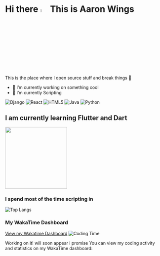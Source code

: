 # Hi there <a href="https://www.gautamkrishnar.com/"><img src="https://media.giphy.com/media/hvRJCLFzcasrR4ia7z/giphy.gif" width="5%"></a> This is Aaron Wings
This is the place where I open source stuff and break things :rofl:


- 🔭 I’m currently working on something cool
- 🌱 I’m currently Scripting

  
![Django](https://img.shields.io/badge/django-%23092E20.svg?style=for-the-badge&logo=django&logoColor=white)
![React](https://img.shields.io/badge/react-%2320232a.svg?style=for-the-badge&logo=react&logoColor=%2361DAFB)
![HTML5](https://img.shields.io/badge/html5-%23E34F26.svg?style=for-the-badge&logo=html5&logoColor=white)
![Java](https://img.shields.io/badge/java-%23ED8B00.svg?style=for-the-badge&logo=openjdk&logoColor=white)
![Python](https://img.shields.io/badge/python-3670A0?style=for-the-badge&logo=python&logoColor=ffdd54)
## I am currently learning Flutter and Dart

<a href="https://github.com/aaron-muti-420/github-readme-stats">
  <img height=200 align="center" src="https://github-readme-stats.vercel.app/api?username=aaron-muti-420&show_icons=true&theme=radical" />
</a>

### I spend most of the time scripting in 
![Top Langs](https://github-readme-stats.vercel.app/api/top-langs/?username=aaron-muti-420&hide_progress=true)

### My WakaTime Dashboard
[View my Wakatime Dashboard](https://wakatime.com/@aaron_muti_420)
![Coding Time](https://img.shields.io/badge/Total%20Coding%20Time-100%20hrs-blue)

Working on it!  will soon appear i promise 
You can view my coding activity and statistics on my WakaTime dashboard:


